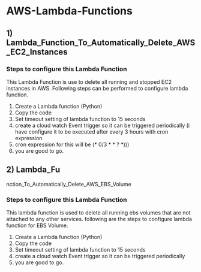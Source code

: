 # AWS-Lambda-Functions

## 1) Lambda_Function_To_Automatically_Delete_AWS_EC2_Instances

### Steps to configure this Lambda Function

This Lambda Function is use to delete all running and stopped EC2 instances in AWS. Following steps can be performed to configure lambda function.

1. Create a Lambda function (Python)
2. Copy the code
3. Set timeout setting of lambda function to 15 seconds
4. create a cloud watch Event trigger so it can be triggered periodically (i have configure it to be executed after every 3 hours with cron expression  
5. cron expression for this will be (* 0/3 * * ? *)))
6. you are good to go.

## 2) Lambda_Fu
nction_To_Automatically_Delete_AWS_EBS_Volume

### Steps to configure this Lambda Function

This lambda function is used to  delete all running ebs volumes that are not attached to any other services. 
following are the steps to configure lambda function for EBS Volume.

1. Create a Lambda function (Python)
2. Copy the code
3. Set timeout setting of lambda function to 15 seconds
4. create a cloud watch Event trigger so it can be triggered periodically 
6. you are good to go.

